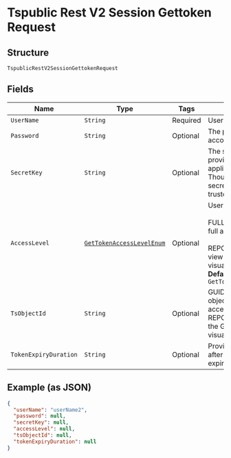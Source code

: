 
# Tspublic Rest V2 Session Gettoken Request

## Structure

`TspublicRestV2SessionGettokenRequest`

## Fields

| Name | Type | Tags | Description | Getter | Setter |
|  --- | --- | --- | --- | --- | --- |
| `UserName` | `String` | Required | Username of the user account | String getUserName() | setUserName(String userName) |
| `Password` | `String` | Optional | The password of the user account | String getPassword() | setPassword(String password) |
| `SecretKey` | `String` | Optional | The secret key string provided by the ThoughtSpot application server. ThoughtSpot generates this secret key when you enable trusted authentication. | String getSecretKey() | setSecretKey(String secretKey) |
| `AccessLevel` | [`GetTokenAccessLevelEnum`](../../doc/models/get-token-access-level-enum.md) | Optional | User access privilege.<br><br>FULL - Creates a session with full access.<br><br>REPORT_BOOK_VIEW - Allow view access to the specified visualizations.<br>**Default**: `GetTokenAccessLevelEnum.FULL` | GetTokenAccessLevelEnum getAccessLevel() | setAccessLevel(GetTokenAccessLevelEnum accessLevel) |
| `TsObjectId` | `String` | Optional | GUID of the ThoughtSpot object. If you have set the accessLevel attribute to REPORT_BOOK_VIEW, specify the GUID of the Liveboard or visualization object. | String getTsObjectId() | setTsObjectId(String tsObjectId) |
| `TokenExpiryDuration` | `String` | Optional | Provide duration in seconds after which the token should expire | String getTokenExpiryDuration() | setTokenExpiryDuration(String tokenExpiryDuration) |

## Example (as JSON)

```json
{
  "userName": "userName2",
  "password": null,
  "secretKey": null,
  "accessLevel": null,
  "tsObjectId": null,
  "tokenExpiryDuration": null
}
```

